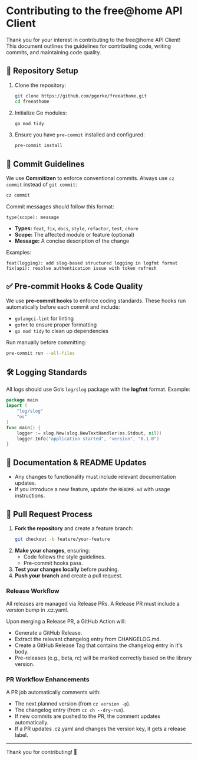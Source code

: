 # Contributing to the free@home API Client

Thank you for your interest in contributing to the free@home API Client! This document outlines the guidelines for contributing code, writing commits, and maintaining code quality.

## 🚀 Repository Setup

1. Clone the repository:
   ```sh
   git clone https://github.com/pgerke/freeathome.git
   cd freeathome
   ```
2. Initialize Go modules:
   ```sh
   go mod tidy
   ```
3. Ensure you have `pre-commit` installed and configured:
   ```sh
   pre-commit install
   ```

## 📝 Commit Guidelines

We use **Commitizen** to enforce conventional commits. Always use `cz commit` instead of `git commit`:

```sh
cz commit
```

Commit messages should follow this format:

```
type(scope): message
```

- **Types:** `feat`, `fix`, `docs`, `style`, `refactor`, `test`, `chore`
- **Scope:** The affected module or feature (optional)
- **Message:** A concise description of the change

Examples:

```
feat(logging): add slog-based structured logging in logfmt format
fix(api): resolve authentication issue with token refresh
```

## ✅ Pre-commit Hooks & Code Quality

We use **pre-commit hooks** to enforce coding standards. These hooks run automatically before each commit and include:

- `golangci-lint` for linting
- `gofmt` to ensure proper formatting
- `go mod tidy` to clean up dependencies

Run manually before committing:

```sh
pre-commit run --all-files
```

## 🛠 Logging Standards

All logs should use Go’s `log/slog` package with the **logfmt** format. Example:

```go
package main
import (
	"log/slog"
	"os"
)
func main() {
	logger := slog.New(slog.NewTextHandler(os.Stdout, nil))
	logger.Info("application started", "version", "0.1.0")
}
```

## 📖 Documentation & README Updates

- Any changes to functionality must include relevant documentation updates.
- If you introduce a new feature, update the `README.md` with usage instructions.

## 🔄 Pull Request Process

1. **Fork the repository** and create a feature branch:
   ```sh
   git checkout -b feature/your-feature
   ```
2. **Make your changes**, ensuring:
   - Code follows the style guidelines.
   - Pre-commit hooks pass.
3. **Test your changes locally** before pushing.
4. **Push your branch** and create a pull request.

### Release Workflow

All releases are managed via Release PRs. A Release PR must include a version bump in .cz.yaml.

Upon merging a Release PR, a GitHub Action will:

- Generate a GitHub Release.
- Extract the relevant changelog entry from CHANGELOG.md.
- Create a GitHub Release Tag that contains the changelog entry in it's body.
- Pre-releases (e.g., beta, rc) will be marked correctly based on the library version.

### PR Workflow Enhancements

A PR job automatically comments with:

- The next planned version (from `cz version -p`).
- The changelog entry (from `cz ch --dry-run`).
- If new commits are pushed to the PR, the comment updates automatically.
- If a PR updates .cz.yaml and changes the version key, it gets a release label.

---

Thank you for contributing! 🎉
